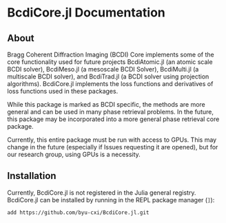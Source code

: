 # BcdiCore.jl Documentation

## About

Bragg Coherent Diffraction Imaging (BCDI) Core implements some of the core functionality used for future projects BcdiAtomic.jl (an atomic scale BCDI solver), BcdiMeso.jl (a mesoscale BCDI Solver), BcdiMulti.jl (a multiscale BCDI solver), and BcdiTrad.jl (a BCDI solver using projection algorithms). BcdiCore.jl implements the loss functions and derivatives of loss functions used in these packages.

While this package is marked as BCDI specific, the methods are more general and can be used in many phase retrieval problems. In the future, this package may be incorporated into a more general phase retrieval core package.

Currently, this entire package must be run with access to GPUs. This may change in the future (especially if Issues requesting it are opened), but for our research group, using GPUs is a necessity.

## Installation

Currently, BcdiCore.jl is not registered in the Julia general registry. BcdiCore.jl can be installed by running in the REPL package manager (```]```):

```add https://github.com/byu-cxi/BcdiCore.jl.git```


